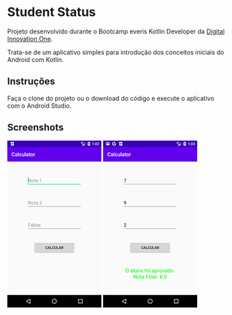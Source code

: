 # Student Status
Projeto desenvolvido durante o Bootcamp everis Kotlin Developer da [Digital Innovation One](https://digitalinnovation.one).

Trata-se de um aplicativo simples para introdução dos conceitos iniciais do Android com Kotlin.

## Instruções
Faça o clone do projeto ou o download do código e execute o aplicativo com o Android Studio.

## Screenshots
![Screenshot 1](screenshots/Screenshot1.png)
![Screenshot 2](screenshots/Screenshot2.png)